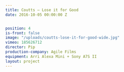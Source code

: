 ```yaml
---
title: Coutts — Lose it for Good
date: 2016-10-05 00:00:00 Z


position: 4
is-front: false
image: "/uploads/coutts-lose-it-for-good-wide.jpg"
vimeo: 185626712
director: Pip
production-company: Agile Films
equipment: Arri Alexa Mini + Sony A7S II
layout: project
---
```


